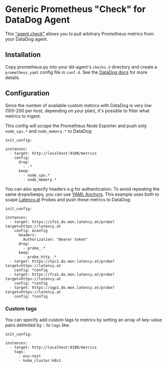 # Generic Prometheus "Check" for DataDog Agent
This ["agent check"](https://docs.datadoghq.com/guides/agent_checks/) allows you
to pull arbitrary Prometheus metrics from your DataDog agent.

## Installation
Copy prometheus.py into your dd-agent's `checks.d` directory and create a
`prometheus.yaml` config file in `conf.d`. See the [DataDog
docs](https://docs.datadoghq.com/guides/agent_checks/#directory-structure) for
more details.

## Configuration
Since the number of available custom metrics with DataDog is very low (100-200
per host, depending on your plan), it's possible to filter what metrics to
ingest.

This config will scrape the Prometheus Node Exporter and push only `node_cpu.*`
and `node_memory.*` to DataDog:

```
init_config:

instances:
  - target: http://localhost:9100/metrics
    config:
      drop:
        - .*
      keep:
        - node_cpu.*
        - node_memory.*
```

You can also specify headers e.g for authentication. To avoid repeating the
same drops/keeps, you can use [YAML
Anchors](https://en.wikipedia.org/wiki/YAML#Advanced_components). This example
uses both to scape [Latency.at](https://latency.at) Probes and push these
metrics to DataDog:

```
init_config:
  
instances:
  - target: https://sfo1.do.mon.latency.at/probe?target=https://latency.at
    config: &config
      headers:
        Authorization: "Bearer token"
      drop:
        - probe_.*
      keep:
        - probe_http_.*
  - target: https://nyc1.do.mon.latency.at/probe?target=https://latency.at
    config: *config
  - target: https://fra1.do.mon.latency.at/probe?target=https://latency.at
    config: *config
  - target: https://sgp1.do.mon.latency.at/probe?target=https://latency.at
    config: *config
```

### Custom tags

You can specify add custom tags to metrics by setting an array of key-value pairs delimited by `:` to `tags` like:

```
init_config:

instances:
  - target: http://localhost:9100/metrics
    tags:
      - env:test
      - kube_cluster:k8s1
```
